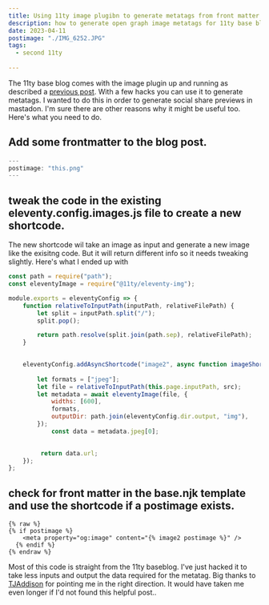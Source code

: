 ```yaml
---
title: Using 11ty image plugibn to generate metatags from front matter
description: how to generate open graph image metatags for 11ty base blog using the 11ty image plugin
date: 2023-04-11
postimage: "./IMG_6252.JPG" 
tags:
  - second 11ty
 
---
```

The 11ty base blog comes with the image plugin up and running as described a [previous post](https://davidevans.xyz/blog/images_in_the_11ty_base_blog/).  With a few
hacks you can use it to generate metatags.  I wanted to do this in order to generate social share previews in mastadon.  I'm sure there are other reasons why it might be useful too.  Here's what you need to do.

## Add some frontmatter to the blog post.
```js
---
postimage: "this.png"
---
```

## tweak the code in the existing eleventy.config.images.js file to create a new shortcode.  

The new shortcode wil take an image as input and generate a new image like the exisitng code.  But it will return different info so it needs tweaking slightly.  Here's what I ended up with


```js
const path = require("path");
const eleventyImage = require("@11ty/eleventy-img");

module.exports = eleventyConfig => {
	function relativeToInputPath(inputPath, relativeFilePath) {
		let split = inputPath.split("/");
		split.pop();

		return path.resolve(split.join(path.sep), relativeFilePath);
	}

	
	eleventyConfig.addAsyncShortcode("image2", async function imageShortcode(src) {
		
		let formats = ["jpeg"];
		let file = relativeToInputPath(this.page.inputPath, src);
		let metadata = await eleventyImage(file, {
			widths: [600],
			formats,
			outputDir: path.join(eleventyConfig.dir.output, "img"), 
		});
			const data = metadata.jpeg[0];

		
		 return data.url;
	});
};
```

## check for front matter in the base.njk template and use the shortcode if a postimage exists.


```
{% raw %}
{% if postimage %}
    <meta property="og:image" content="{% image2 postimage %}" />
  {% endif %}
{% endraw %}
```
Most of this code is straight from the 11ty baseblog.  I've just hacked it to take less inputs and output the data required for the metatag. Big thanks to [TJAddison](https://tjaddison.com/blog/2022/08/processing-images-linked-from-frontmatter-with-eleventy-img-to-use-in-meta-tags/) for pointing me in the right direction.  It would have taken me even longer if I'd not found this helpful post..
